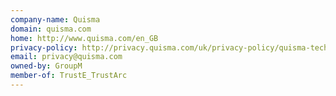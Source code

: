 ```yaml
---
company-name: Quisma
domain: quisma.com
home: http://www.quisma.com/en_GB
privacy-policy: http://privacy.quisma.com/uk/privacy-policy/quisma-technologies/
email: privacy@quisma.com
owned-by: GroupM
member-of: TrustE_TrustArc
---
```




